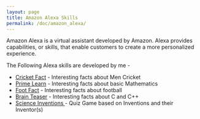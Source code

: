 ```yaml
---
layout: page
title: Amazon Alexa Skills
permalink: /doc/amazon_alexa/
---
```


Amazon Alexa is a virtual assistant developed by Amazon. Alexa provides capabilities, or skills, that enable customers to create a more personalized experience. 

The Following Alexa skills are developed by me -

- [Cricket Fact](https://www.amazon.com/gp/product/B07BQ3WKGD) - Interesting facts about Men Cricket
- [Prime Learn](https://www.amazon.com/gp/product/B07C7MFDH6) - Interesting facts about basic Mathematics
- [Foot Fact](https://www.amazon.com/gp/product/B07CTBS699) - Interesting facts about football
- [Brain Teaser](https://www.amazon.com/gp/product/B07DGS3LJV) - Interesting facts about C and C++
- [Science Inventions ](https://www.amazon.com/gp/product/B07FFRVGYK) - Quiz Game based on Inventions and their Inventor(s)
